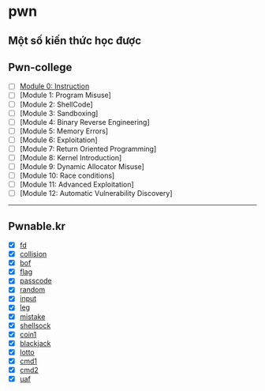 # pwn
Một số kiến thức học được
---
## Pwn-college  
- [ ] [Module 0: Instruction](./BasicKnowledge/Module0/)
- [ ] [Module 1: Program Misuse]
- [ ] [Module 2: ShellCode]
- [ ] [Module 3: Sandboxing]
- [ ] [Module 4: Binary Reverse Engineering]
- [ ] [Module 5: Memory Errors]
- [ ] [Module 6: Exploitation]
- [ ] [Module 7: Return Oriented Programming]
- [ ] [Module 8: Kernel Introduction]
- [ ] [Module 9: Dynamic Allocator Misuse]
- [ ] [Module 10: Race conditions]
- [ ] [Module 11: Advanced Exploitation]
- [ ] [Module 12: Automatic Vulnerability Discovery]  

---

## Pwnable.kr
- [x] [fd](./pwnable.kr/fd_DONE)  
- [x] [collision](./pwnable.kr/collision_DONE)
- [x] [bof](pwnable.kr/bof_Done)  
- [x] [flag](pwnable.kr/flag_DONE)  
- [x] [passcode](pwnable.kr/passcode_Done)  
- [x] [random](pwnable.kr/random_Done)  
- [x] [input](pwnable.kr/inputDONE)  
- [x] [leg](pwnable.kr/leg_DONE)  
- [x] [mistake](pwnable.kr/mistake_DONE)  
- [x] [shellsock](pwnable.kr/shellshock_Done)  
- [x] [coin1](pwnable.kr/coin_1_DONE)  
- [x] [blackjack](pwnable.kr/blackjack_DONE)  
- [x] [lotto](pwnable.kr/lotto_DONE)  
- [x] [cmd1](pwnable.kr/cmd1_DONE)  
- [x] [cmd2](pwnable.kr/cmd2_DONE)
- [x] [uaf](pwnable.kr/uaf)